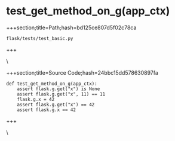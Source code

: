 



# test_get_method_on_g(app_ctx)
  
+++section;title=Path;hash=bd125ce807d5f02c78ca

`flask/tests/test_basic.py`
  
+++

\
  
+++section;title=Source Code;hash=24bbc15dd578630897fa
```
def test_get_method_on_g(app_ctx):
    assert flask.g.get("x") is None
    assert flask.g.get("x", 11) == 11
    flask.g.x = 42
    assert flask.g.get("x") == 42
    assert flask.g.x == 42
```  
+++

\
